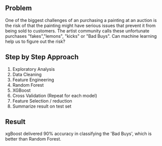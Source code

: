 ## Problem
One of the biggest challenges of an purchasing a painting at an auction is the risk of that the painting might have serious issues that prevent it from being sold to customers. The artist community calls these unfortunate purchases "fakes","lemons", "kicks" or "Bad Buys". Can machine learning help us to figure out the risk?

## Step by Step Approach
1) Exploratory Analysis
2) Data Cleaning
3) Feature Engineering
4) Random Forest
5) XGBoost
6) Cross Validation (Repeat for each model)
7) Feature Selection / reduction
8) Summarize result on test set

## Result
xgBoost delivered 90% accuracy in classifying the 'Bad Buys', which is better than Random Forest.
